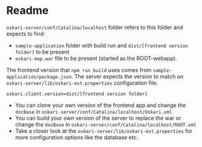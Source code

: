 # Readme

`oskari-server/conf/Catalina/localhost` folder refers to this folder and expects to find:
- `sample-application` folder with build run and `dist/[frontend version folder]` to be present
- `oskari-map.war` file to be present (started as the ROOT-webapp).

The frontend version that `npm run build` uses comes from `sample-application/package.json`.
The server expects the version to match on `oskari-server/lib/oskari-ext.properties` configuration file:

```properties
oskari.client.version=dist/[frontend version folder]
```

- You can clone your own version of the frontend app and change the `docBase` in `oskari-server/conf/Catalina/localhost/Oskari.xml`
- You can build your own version of the server to replace the war or change the `docBase` in `oskari-server/conf/Catalina/localhost/ROOT.xml`
- Take a closer look at the `oskari-server/lib/oskari-ext.properties` for more configuration options like the database etc.
